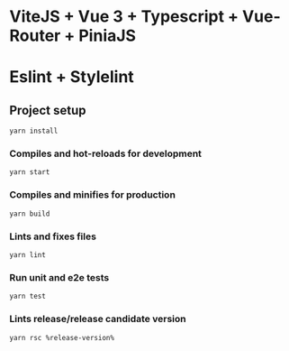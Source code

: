 # ViteJS + Vue 3 + Typescript + Vue-Router + PiniaJS

# Eslint + Stylelint

## Project setup
```
yarn install
```

### Compiles and hot-reloads for development
```
yarn start
```

### Compiles and minifies for production
```
yarn build
```

### Lints and fixes files
```
yarn lint
```

### Run unit and e2e tests
```
yarn test
```

### Lints release/release candidate version
```
yarn rsc %release-version%
```

